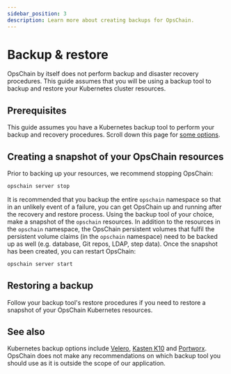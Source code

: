 ```yaml
---
sidebar_position: 3
description: Learn more about creating backups for OpsChain.
---
```


# Backup & restore

OpsChain by itself does not perform backup and disaster recovery procedures. This guide assumes that you will be using a backup tool to backup and restore your Kubernetes cluster resources.

## Prerequisites

This guide assumes you have a Kubernetes backup tool to perform your backup and recovery procedures. Scroll down this page for [some options](#see-also).

## Creating a snapshot of your OpsChain resources

Prior to backing up your resources, we recommend stopping OpsChain:

```bash
opschain server stop
```

It is recommended that you backup the entire `opschain` namespace so that in an unlikely event of a failure, you can get OpsChain up and running after the recovery and restore process. Using the backup tool of your choice, make a snapshot of the `opschain` resources. In addition to the resources in the `opschain` namespace, the OpsChain persistent volumes that fulfil the persistent volume claims (in the `opschain` namespace) need to be backed up as well (e.g. database, Git repos, LDAP, step data). Once the snapshot has been created, you can restart OpsChain:

```bash
opschain server start
```

## Restoring a backup

Follow your backup tool's restore procedures if you need to restore a snapshot of your OpsChain Kubernetes resources.

## See also

Kubernetes backup options include [Velero](https://velero.io/), [Kasten K10](https://www.kasten.io/) and [Portworx](https://portworx.com/products/px-backup/). OpsChain does not make any recommendations on which backup tool you should use as it is outside the scope of our application.
